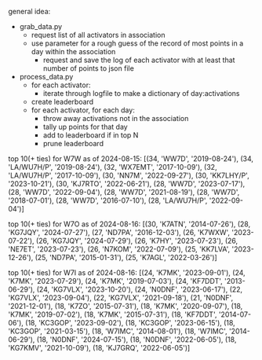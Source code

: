 general idea:
- grab_data.py
    - request list of all activators in association
    - use parameter for a rough guess of the record of most points in a day within the association
        - request and save the log of each activator with at least that number of points to json file
- process_data.py
    - for each activator:
        - iterate through logfile to make a dictionary of day:activations
    - create leaderboard
    - for each activator, for each day:
        - throw away activations not in the association
        - tally up points for that day
        - add to leaderboard if in top N
        - prune leaderboard

top 10(+ ties) for W7W as of 2024-08-15:
[(34, 'WW7D', '2019-08-24'), (34, 'LA/WU7H/P', '2019-08-24'),
(32, 'WX7EMT', '2017-10-09'), (32, 'LA/WU7H/P', '2017-10-09'),
(30, 'NN7M', '2022-09-27'), (30, 'KK7LHY/P', '2023-10-21'), (30, 'KJ7RTO', '2022-06-21'),
(28, 'WW7D', '2023-07-17'), (28, 'WW7D', '2022-09-04'), (28, 'WW7D', '2021-08-19'), (28, 'WW7D', '2018-07-01'), (28, 'WW7D', '2016-07-10'), (28, 'LA/WU7H/P', '2022-09-04')]

top 10(+ ties) for W7O as of 2024-08-16:
[(30, 'K7ATN', '2014-07-26'),
(28, 'KG7JQY', '2024-07-27'),
(27, 'ND7PA', '2016-12-03'),
(26, 'K7WXW', '2023-07-22'), (26, 'KG7JQY', '2024-07-29'), (26, 'K7HY', '2023-07-23'), (26, 'NE7ET', '2023-07-23'), (26, 'N7KOM', '2022-07-09'),
(25, 'KK7LVA', '2023-12-26'), (25, 'ND7PA', '2015-01-31'), (25, 'K7AGL', '2022-03-26')]

top 10(+ ties) for W7I as of 2024-08-16:
[(24, 'K7MK', '2023-09-01'), (24, 'K7MK', '2023-07-29'), (24, 'K7MK', '2019-07-03'), (24, 'KF7DDT', '2013-06-29'), (24, 'KG7VLX', '2023-10-20'), (24, 'N0DNF', '2023-06-17'),
(22, 'KG7VLX', '2023-09-04'), (22, 'KG7VLX', '2021-09-18'),
(21, 'N0DNF', '2021-12-01'),
(18, 'K7ZO', '2015-07-31'), (18, 'K7MK', '2020-09-07'), (18, 'K7MK', '2019-07-02'), (18, 'K7MK', '2015-07-31'), (18, 'KF7DDT', '2014-07-06'), (18, 'KC3GOP', '2023-09-02'), (18, 'KC3GOP', '2023-06-15'), (18, 'KC3GOP', '2021-03-15'), (18, 'W7IMC', '2014-08-01'), (18, 'W7IMC', '2014-06-29'), (18, 'N0DNF', '2024-07-15'), (18, 'N0DNF', '2022-06-05'), (18, 'KG7KMV', '2021-10-09'), (18, 'KJ7GRQ', '2022-06-05')]

